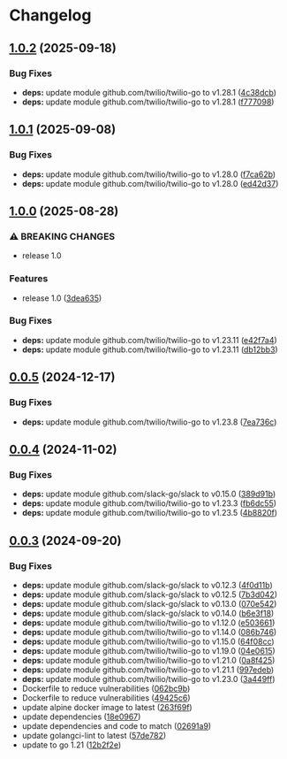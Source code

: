 # Changelog

## [1.0.2](https://github.com/Jmainguy/jbot/compare/v1.0.1...v1.0.2) (2025-09-18)


### Bug Fixes

* **deps:** update module github.com/twilio/twilio-go to v1.28.1 ([4c38dcb](https://github.com/Jmainguy/jbot/commit/4c38dcb27696db47bbbc706619aeb2e69452507c))
* **deps:** update module github.com/twilio/twilio-go to v1.28.1 ([f777098](https://github.com/Jmainguy/jbot/commit/f77709862a2335897322ebe518e9769af3f0687a))

## [1.0.1](https://github.com/Jmainguy/jbot/compare/v1.0.0...v1.0.1) (2025-09-08)


### Bug Fixes

* **deps:** update module github.com/twilio/twilio-go to v1.28.0 ([f7ca62b](https://github.com/Jmainguy/jbot/commit/f7ca62ba0dd425d15ccbffe0051ab7abf64f050b))
* **deps:** update module github.com/twilio/twilio-go to v1.28.0 ([ed42d37](https://github.com/Jmainguy/jbot/commit/ed42d37d6095495a1fa2d22d2347b23b3eeb4137))

## [1.0.0](https://github.com/Jmainguy/jbot/compare/v0.0.5...v1.0.0) (2025-08-28)


### ⚠ BREAKING CHANGES

* release 1.0

### Features

* release 1.0 ([3dea635](https://github.com/Jmainguy/jbot/commit/3dea6356ffc30748b9e8ab4fd73710b32f1211d1))


### Bug Fixes

* **deps:** update module github.com/twilio/twilio-go to v1.23.11 ([e42f7a4](https://github.com/Jmainguy/jbot/commit/e42f7a4963e9ae93b7529f3992ec27059971677d))
* **deps:** update module github.com/twilio/twilio-go to v1.23.11 ([db12bb3](https://github.com/Jmainguy/jbot/commit/db12bb3fcb0bc71f1a5dbe5f9d712ce926b42f29))

## [0.0.5](https://github.com/Jmainguy/jbot/compare/v0.0.4...v0.0.5) (2024-12-17)


### Bug Fixes

* **deps:** update module github.com/twilio/twilio-go to v1.23.8 ([7ea736c](https://github.com/Jmainguy/jbot/commit/7ea736cb0cf37721eee8fde047e087c2d1191605))

## [0.0.4](https://github.com/Jmainguy/jbot/compare/v0.0.3...v0.0.4) (2024-11-02)


### Bug Fixes

* **deps:** update module github.com/slack-go/slack to v0.15.0 ([389d91b](https://github.com/Jmainguy/jbot/commit/389d91b4061c122983208416d428a3970ab4f235))
* **deps:** update module github.com/twilio/twilio-go to v1.23.3 ([fb6dc55](https://github.com/Jmainguy/jbot/commit/fb6dc556047c16645d8539d981c61d2c323d24f7))
* **deps:** update module github.com/twilio/twilio-go to v1.23.5 ([4b8820f](https://github.com/Jmainguy/jbot/commit/4b8820fc2e60d5ba8f474098f335da1528a4ca36))

## [0.0.3](https://github.com/Jmainguy/jbot/compare/v0.0.2...v0.0.3) (2024-09-20)


### Bug Fixes

* **deps:** update module github.com/slack-go/slack to v0.12.3 ([4f0d11b](https://github.com/Jmainguy/jbot/commit/4f0d11b5914daac3cbc9acebfb33908e75814dd1))
* **deps:** update module github.com/slack-go/slack to v0.12.5 ([7b3d042](https://github.com/Jmainguy/jbot/commit/7b3d0422fe6a58079fb9c0917feca7fcdb1f4a22))
* **deps:** update module github.com/slack-go/slack to v0.13.0 ([070e542](https://github.com/Jmainguy/jbot/commit/070e54203129fe402cbe862bf24db08a21c2f73e))
* **deps:** update module github.com/slack-go/slack to v0.14.0 ([b6e3f18](https://github.com/Jmainguy/jbot/commit/b6e3f18408666e0f2c0bdd8e689fb530d6622e24))
* **deps:** update module github.com/twilio/twilio-go to v1.12.0 ([e503661](https://github.com/Jmainguy/jbot/commit/e503661814ef09f7a546732124e93b5563d44cab))
* **deps:** update module github.com/twilio/twilio-go to v1.14.0 ([086b746](https://github.com/Jmainguy/jbot/commit/086b7469f726f5b9bed92b1c0820d2a9aab310ce))
* **deps:** update module github.com/twilio/twilio-go to v1.15.0 ([64f08cc](https://github.com/Jmainguy/jbot/commit/64f08cca5e260185f5d0d65fd0e977672393810b))
* **deps:** update module github.com/twilio/twilio-go to v1.19.0 ([04e0615](https://github.com/Jmainguy/jbot/commit/04e06154a91eaed4f0fcea9ee9b08cfa1e80678b))
* **deps:** update module github.com/twilio/twilio-go to v1.21.0 ([0a8f425](https://github.com/Jmainguy/jbot/commit/0a8f425b515b877d8346d4e20cf79621a28d065a))
* **deps:** update module github.com/twilio/twilio-go to v1.21.1 ([997edeb](https://github.com/Jmainguy/jbot/commit/997edebe1b9f6bca00b27b06a3572c40450b5f47))
* **deps:** update module github.com/twilio/twilio-go to v1.23.0 ([3a449ff](https://github.com/Jmainguy/jbot/commit/3a449ff1a8f9a56c495b1e4e7c858a3e2c537bdb))
* Dockerfile to reduce vulnerabilities ([062bc9b](https://github.com/Jmainguy/jbot/commit/062bc9bbb2b8150d28220afbcdea356660b9ad5a))
* Dockerfile to reduce vulnerabilities ([49425c6](https://github.com/Jmainguy/jbot/commit/49425c6e1d2bdc75332493e2d29e8ec64320145a))
* update alpine docker image to latest ([263f69f](https://github.com/Jmainguy/jbot/commit/263f69fba05ba84a6f12181d72c68367cea3635a))
* update dependencies ([18e0967](https://github.com/Jmainguy/jbot/commit/18e096726692ec11f711d4a43c0964ea62065f2c))
* update dependencies and code to match ([02691a9](https://github.com/Jmainguy/jbot/commit/02691a904a35f7f0c9f6081f0bc353e5cf3aba0d))
* update golangci-lint to latest ([57de782](https://github.com/Jmainguy/jbot/commit/57de782af93c304ec03d7ed042e262a8249b7b98))
* update to go 1.21 ([12b2f2e](https://github.com/Jmainguy/jbot/commit/12b2f2e8cb8c1a949b7863a2459947fc4abe685f))
